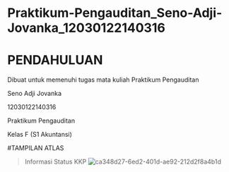 # Praktikum-Pengauditan_Seno-Adji-Jovanka_12030122140316

# PENDAHULUAN
Dibuat untuk memenuhi tugas mata kuliah Praktikum Pengauditan

Seno Adji Jovanka

12030122140316

Praktikum Pengauditan

Kelas F (S1 Akuntansi)

#TAMPILAN ATLAS
>Informasi Status KKP
![ca348d27-6ed2-401d-ae92-212d2f8a4b1d](https://github.com/user-attachments/assets/0cacd7b5-66f4-4e89-8efe-a4cd5e95cd89)
